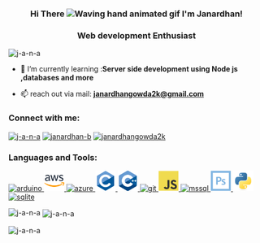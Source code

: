 <h3 align="center">
    Hi There
    <img src="https://c.tenor.com/Wx9IEmZZXSoAAAAi/hi.gif" 
         alt="Waving hand animated gif"
         height="45"
         width="45" />
    I'm Janardhan!
</h3>
<h3 align="center">Web development Enthusiast</h3>

<p align="left"> <img src="https://komarev.com/ghpvc/?username=j-a-n-a&label=Profile%20views&color=0e75b6&style=flat" alt="j-a-n-a" /> </p>

- 🌱 I’m currently learning :**Server side development using Node js ,databases and more**

- 📫 reach out via mail: **janardhangowda2k@gmail.com**

<h3 align="left">Connect with me:</h3>
<p align="left">
<a href="https://codepen.io/j-a-n-a" target="blank"><img align="center" src="https://raw.githubusercontent.com/rahuldkjain/github-profile-readme-generator/master/src/images/icons/Social/codepen.svg" alt="j-a-n-a" height="30" width="40" /></a>
<a href="https://linkedin.com/in/janardhan-b" target="blank"><img align="center" src="https://raw.githubusercontent.com/rahuldkjain/github-profile-readme-generator/master/src/images/icons/Social/linked-in-alt.svg" alt="janardhan-b" height="30" width="40" /></a>
 <a href="https://www.hackerrank.com/janardhangowda2k" target="blank"><img align="center" src="https://raw.githubusercontent.com/rahuldkjain/github-profile-readme-generator/master/src/images/icons/Social/hackerrank.svg" alt="janardhangowda2k" height="30" width="40" /></a>
</p>
</p>

<h3 align="left">Languages and Tools:</h3>
<p align="left"> <a href="https://www.arduino.cc/" target="_blank"> <img src="https://cdn.worldvectorlogo.com/logos/arduino-1.svg" alt="arduino" width="40" height="40"/> </a> <a href="https://aws.amazon.com" target="_blank"> <img src="https://raw.githubusercontent.com/devicons/devicon/master/icons/amazonwebservices/amazonwebservices-original-wordmark.svg" alt="aws" width="40" height="40"/> </a> <a href="https://azure.microsoft.com/en-in/" target="_blank"> <img src="https://www.vectorlogo.zone/logos/microsoft_azure/microsoft_azure-icon.svg" alt="azure" width="40" height="40"/> </a> <a href="https://www.cprogramming.com/" target="_blank"> <img src="https://raw.githubusercontent.com/devicons/devicon/master/icons/c/c-original.svg" alt="c" width="40" height="40"/> </a> <a href="https://www.w3schools.com/cpp/" target="_blank"> <img src="https://raw.githubusercontent.com/devicons/devicon/master/icons/cplusplus/cplusplus-original.svg" alt="cplusplus" width="40" height="40"/> </a> <a href="https://git-scm.com/" target="_blank"> <img src="https://www.vectorlogo.zone/logos/git-scm/git-scm-icon.svg" alt="git" width="40" height="40"/> </a> <a href="https://developer.mozilla.org/en-US/docs/Web/JavaScript" target="_blank"> <img src="https://raw.githubusercontent.com/devicons/devicon/master/icons/javascript/javascript-original.svg" alt="javascript" width="40" height="40"/> </a> <a href="https://www.microsoft.com/en-us/sql-server" target="_blank"> <img src="https://www.svgrepo.com/show/303229/microsoft-sql-server-logo.svg" alt="mssql" width="40" height="40"/> </a> <a href="https://www.photoshop.com/en" target="_blank"> <img src="https://raw.githubusercontent.com/devicons/devicon/master/icons/photoshop/photoshop-line.svg" alt="photoshop" width="40" height="40"/> </a> <a href="https://www.python.org" target="_blank"> <img src="https://raw.githubusercontent.com/devicons/devicon/master/icons/python/python-original.svg" alt="python" width="40" height="40"/> </a> <a href="https://www.sqlite.org/" target="_blank"> <img src="https://www.vectorlogo.zone/logos/sqlite/sqlite-icon.svg" alt="sqlite" width="40" height="40"/> </a> </p>

<p><img align="left" src="https://github-readme-stats.vercel.app/api/top-langs?username=j-a-n-a&show_icons=true&locale=en&layout=compact" alt="j-a-n-a" /></p>

<p>&nbsp;<img align="center" src="https://github-readme-stats.vercel.app/api?username=j-a-n-a&show_icons=true&theme=dracula&locale=en" alt="j-a-n-a" /></p>

<p><img align="center" src="https://github-readme-streak-stats.herokuapp.com/?user=j-a-n-a&" alt="j-a-n-a" /></p>
